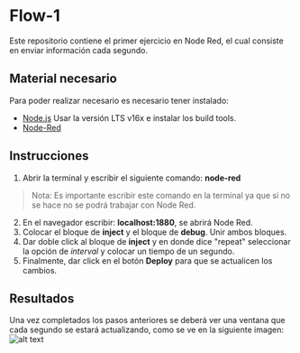 # Flow-1
Este repositorio contiene el primer ejercicio en Node Red, el cual consiste en enviar información cada segundo.

## Material necesario
Para poder realizar necesario es necesario tener instalado:
- [Node.js](https://github.com/nodesource/distributions/blob/master/README.md) Usar la versión LTS v16x e instalar los build tools.
- [Node-Red](https://nodered.org/docs/getting-started/local)

## Instrucciones
1. Abrir la terminal y escribir el siguiente comando: **node-red**
>Nota: Es importante escribir este comando en la terminal ya que si no se hace no se podrá trabajar con Node Red.
2. En el navegador escribir: **localhost:1880**, se abrirá Node Red.
3. Colocar el bloque de **inject** y el bloque de **debug**. Unir ambos bloques.
4. Dar doble click al bloque de **inject** y en donde dice "repeat" seleccionar la opción de *interval* y colocar un tiempo de un segundo.
5. Finalmente, dar click en el botón **Deploy** para que se actualicen los cambios. 

## Resultados
Una vez completados los pasos anteriores se deberá ver una ventana que cada segundo se estará actualizando, como se ve en la siguiente imagen:
![alt text](https://github.com/KarenRosas49/Flow-1/Pantalla_en_nodered.png?Pantalla_en_noderedrpngtrue)
